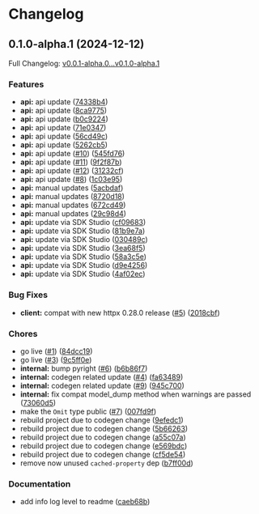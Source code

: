 # Changelog

## 0.1.0-alpha.1 (2024-12-12)

Full Changelog: [v0.0.1-alpha.0...v0.1.0-alpha.1](https://github.com/letta-ai/letta-python/compare/v0.0.1-alpha.0...v0.1.0-alpha.1)

### Features

* **api:** api update ([74338b4](https://github.com/letta-ai/letta-python/commit/74338b45bc9a3655c2bb2427e9964b41178af491))
* **api:** api update ([8ca9775](https://github.com/letta-ai/letta-python/commit/8ca97757fc3f6f062555bd14d63194e522bcd3c1))
* **api:** api update ([b0c9224](https://github.com/letta-ai/letta-python/commit/b0c92249496016cb63e2c31666d57639794c1449))
* **api:** api update ([71e0347](https://github.com/letta-ai/letta-python/commit/71e03479b4b8a0e0e27cc242b3fac62b38b9718e))
* **api:** api update ([56cd49c](https://github.com/letta-ai/letta-python/commit/56cd49c775d24792efebd27ec3853708ff23ccd8))
* **api:** api update ([5262cb5](https://github.com/letta-ai/letta-python/commit/5262cb5fef6ac5c64e7531a55ab7e7fe127b8dd0))
* **api:** api update ([#10](https://github.com/letta-ai/letta-python/issues/10)) ([545fd76](https://github.com/letta-ai/letta-python/commit/545fd764b2a624ac1ea922b4044f51d0588c3dc5))
* **api:** api update ([#11](https://github.com/letta-ai/letta-python/issues/11)) ([9f2f87b](https://github.com/letta-ai/letta-python/commit/9f2f87b28ffef34518cf291c701984e77ab7ad2e))
* **api:** api update ([#12](https://github.com/letta-ai/letta-python/issues/12)) ([31232cf](https://github.com/letta-ai/letta-python/commit/31232cfaba912cb2570a3d367c7bd016521b068d))
* **api:** api update ([#8](https://github.com/letta-ai/letta-python/issues/8)) ([1c03e95](https://github.com/letta-ai/letta-python/commit/1c03e95bfd44dbe8adcb8b052760400ef5d4a5ca))
* **api:** manual updates ([5acbdaf](https://github.com/letta-ai/letta-python/commit/5acbdaf6e78b25a48400d5af9f8ea50e87480ea3))
* **api:** manual updates ([8720d18](https://github.com/letta-ai/letta-python/commit/8720d180bdfd9749e0def26b77369a439b1b14f0))
* **api:** manual updates ([672cd49](https://github.com/letta-ai/letta-python/commit/672cd4944ccac8287d430b363ac231f70e2fca21))
* **api:** manual updates ([29c98d4](https://github.com/letta-ai/letta-python/commit/29c98d420dea6ff5dca2fb99aaf904e19b4e7436))
* **api:** update via SDK Studio ([cf09683](https://github.com/letta-ai/letta-python/commit/cf09683752d201b46aaf566ec8db5801213e2c6c))
* **api:** update via SDK Studio ([81b9e7a](https://github.com/letta-ai/letta-python/commit/81b9e7ae850caf05d937fdb9eec55005d1956796))
* **api:** update via SDK Studio ([030489c](https://github.com/letta-ai/letta-python/commit/030489c729bf160a062490de00839766413173cc))
* **api:** update via SDK Studio ([3ea68f5](https://github.com/letta-ai/letta-python/commit/3ea68f5a4163b69a5b9e99447e4d4028e5833271))
* **api:** update via SDK Studio ([58a3c5e](https://github.com/letta-ai/letta-python/commit/58a3c5e10c33f4b0b0e4b8858ca8c689dbf41cdd))
* **api:** update via SDK Studio ([d9e4256](https://github.com/letta-ai/letta-python/commit/d9e42568b15fc8008f14d7efdcc90af80af29c62))
* **api:** update via SDK Studio ([4af02ec](https://github.com/letta-ai/letta-python/commit/4af02ec51d2bfe3303381f931105011f96f9301f))


### Bug Fixes

* **client:** compat with new httpx 0.28.0 release ([#5](https://github.com/letta-ai/letta-python/issues/5)) ([2018cbf](https://github.com/letta-ai/letta-python/commit/2018cbf1714a48623aba40b0e960b7d4284ff58e))


### Chores

* go live ([#1](https://github.com/letta-ai/letta-python/issues/1)) ([84dcc19](https://github.com/letta-ai/letta-python/commit/84dcc191a3bd0cc9194c0061740ad6263330f203))
* go live ([#3](https://github.com/letta-ai/letta-python/issues/3)) ([9c5ff0e](https://github.com/letta-ai/letta-python/commit/9c5ff0e09b281d06e36cef11162aff3031d31d44))
* **internal:** bump pyright ([#6](https://github.com/letta-ai/letta-python/issues/6)) ([b6b86f7](https://github.com/letta-ai/letta-python/commit/b6b86f7ac7aa871ed2d06b291b7329805685127d))
* **internal:** codegen related update ([#4](https://github.com/letta-ai/letta-python/issues/4)) ([fa63489](https://github.com/letta-ai/letta-python/commit/fa634896f49e5c156ef01e4aa0789ed4776f46e3))
* **internal:** codegen related update ([#9](https://github.com/letta-ai/letta-python/issues/9)) ([945c700](https://github.com/letta-ai/letta-python/commit/945c7000276069102549d50bc1808f77c601f344))
* **internal:** fix compat model_dump method when warnings are passed ([73060d5](https://github.com/letta-ai/letta-python/commit/73060d5c9af6969e6473745c5c955326b3b6234b))
* make the `Omit` type public ([#7](https://github.com/letta-ai/letta-python/issues/7)) ([007fd9f](https://github.com/letta-ai/letta-python/commit/007fd9f425161534fcf9af40c4f61df05fdc8fb8))
* rebuild project due to codegen change ([9efedc1](https://github.com/letta-ai/letta-python/commit/9efedc1b1d1678f90d11826cfd371de90f1f2cb8))
* rebuild project due to codegen change ([5b66263](https://github.com/letta-ai/letta-python/commit/5b662633aab3ba8444267d6518ea4af5ba931ee8))
* rebuild project due to codegen change ([a55c07a](https://github.com/letta-ai/letta-python/commit/a55c07a8f681e34cb6d72a2d1dd4432f848cef57))
* rebuild project due to codegen change ([e569bdc](https://github.com/letta-ai/letta-python/commit/e569bdc8dcbbf1ecc514a7a9ddfe8c30f45f2a9d))
* rebuild project due to codegen change ([cf5de54](https://github.com/letta-ai/letta-python/commit/cf5de5497a161d41729ec611e2ce23fddb6237f6))
* remove now unused `cached-property` dep ([b7ff00d](https://github.com/letta-ai/letta-python/commit/b7ff00d75147e20230ff377051677ffc9db927d2))


### Documentation

* add info log level to readme ([caeb68b](https://github.com/letta-ai/letta-python/commit/caeb68b25e9044b71ddccafe64c7554ce42b1241))
